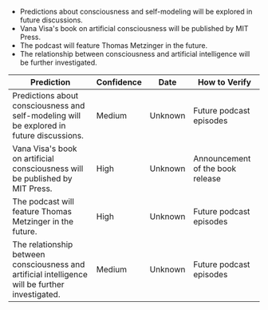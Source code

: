 - Predictions about consciousness and self-modeling will be explored in future discussions.
- Vana Visa's book on artificial consciousness will be published by MIT Press.
- The podcast will feature Thomas Metzinger in the future.
- The relationship between consciousness and artificial intelligence will be further investigated.

| Prediction | Confidence | Date | How to Verify |
|------------|------------|------|---------------|
| Predictions about consciousness and self-modeling will be explored in future discussions. | Medium | Unknown | Future podcast episodes |
| Vana Visa's book on artificial consciousness will be published by MIT Press. | High | Unknown | Announcement of the book release |
| The podcast will feature Thomas Metzinger in the future. | High | Unknown | Future podcast episodes |
| The relationship between consciousness and artificial intelligence will be further investigated. | Medium | Unknown | Future podcast episodes |
